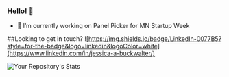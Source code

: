 ### Hello! 👋

- 🔭 I’m currently working on Panel Picker for MN Startup Week

##Looking to get in touch?
![https://img.shields.io/badge/LinkedIn-0077B5?style=for-the-badge&logo=linkedin&logoColor=white](https://www.linkedin.com/in/jessica-a-buckwalter/)


![Your Repository's Stats](https://github-readme-stats.vercel.app/api?username=Hopper2021&show_icons=true)

<!--
**Hopper2021/Hopper2021** is a ✨ _special_ ✨ repository because its `README.md` (this file) appears on your GitHub profile.

Here are some ideas to get you started:

- 🔭 I’m currently working on ...
- 🌱 I’m currently learning ...
- 👯 I’m looking to collaborate on ...
- 🤔 I’m looking for help with ...
- 💬 Ask me about ...
- 📫 How to reach me: ...
- 😄 Pronouns: ...
- ⚡ Fun fact: ...
-->
